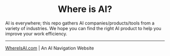 <h1 align='center'> Where is AI?</h1>

AI is everywhere; this repo gathers AI companies/products/tools from a variety of industries. We hope you can find the right AI product to help you improve your work efficiency.

---

[WhereIsAI.com](https://whereisai.com) | An AI Navigation Website
